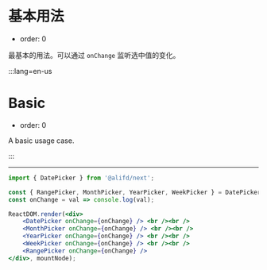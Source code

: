 # 基本用法

- order: 0

最基本的用法。可以通过 `onChange` 监听选中值的变化。

:::lang=en-us
# Basic

- order: 0

A basic usage case.

:::

---

````jsx
import { DatePicker } from '@alifd/next';

const { RangePicker, MonthPicker, YearPicker, WeekPicker } = DatePicker;
const onChange = val => console.log(val);

ReactDOM.render(<div>
    <DatePicker onChange={onChange} /> <br /><br />
    <MonthPicker onChange={onChange} /> <br /><br />
    <YearPicker onChange={onChange} /> <br /><br />
    <WeekPicker onChange={onChange} /> <br /><br />
    <RangePicker onChange={onChange} />
</div>, mountNode);
````
